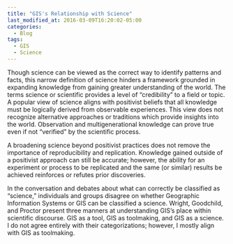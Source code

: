 ```yaml
---
title: "GIS's Relationship with Science"
last_modified_at: 2016-03-09T16:20:02-05:00
categories:
  - Blog
tags:
  - GIS
  - Science
---
```


Though science can be viewed as the correct way to identify patterns and facts, this narrow definition of science hinders a framework grounded in expanding knowledge from gaining greater understanding of the world. The terms science or scientific provides a level of “credibility” to a field or topic. A popular view of science aligns with positivist beliefs that all knowledge must be logically derived from observable experiences. This view does not recognize alternative approaches or traditions which provide insights into the world. Observation and multigenerational knowledge can prove true even if not “verified” by the scientific process.

A broadening science beyond positivist practices does not remove the importance of reproducibility and replication. Knowledge gained outside of a positivist approach can still be accurate; however, the ability for an experiment or process to be replicated and the same (or similar) results be achieved reinforces or refutes prior discoveries. 

In the conversation and debates about what can correctly be classified as “science,” individuals and groups disagree on whether Geographic Information Systems or GIS can be classified a science. Wright, Goodchild, and Proctor present three manners at understanding GIS’s place within scientific discourse. GIS as a tool, GIS as toolmaking, and GIS as a science. I do not agree entirely with their categorizations; however, I mostly align with GIS as toolmaking. 
